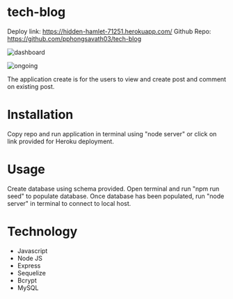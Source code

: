 # tech-blog

Deploy link: https://hidden-hamlet-71251.herokuapp.com/
Github Repo: https://github.com/pphongsavath03/tech-blog


![dashboard](https://user-images.githubusercontent.com/87045456/142981189-403ac31c-d654-478a-8ca9-5135926023b7.jpg)




![ongoing](https://user-images.githubusercontent.com/87045456/142981217-a81c2e76-caaa-412d-9056-e3ff4dde8828.jpg)


The application create is for the users to view and create post and comment on existing post. 

# Installation

Copy repo and run application in terminal using "node server" or click on link provided for Heroku deployment. 

# Usage

Create database using schema provided.  Open terminal and run "npm run seed" to populate database. Once database has been populated, run "node server" in terminal to connect to local host. 

# Technology 

- Javascript
- Node JS 
- Express
- Sequelize
- Bcrypt
- MySQL 
